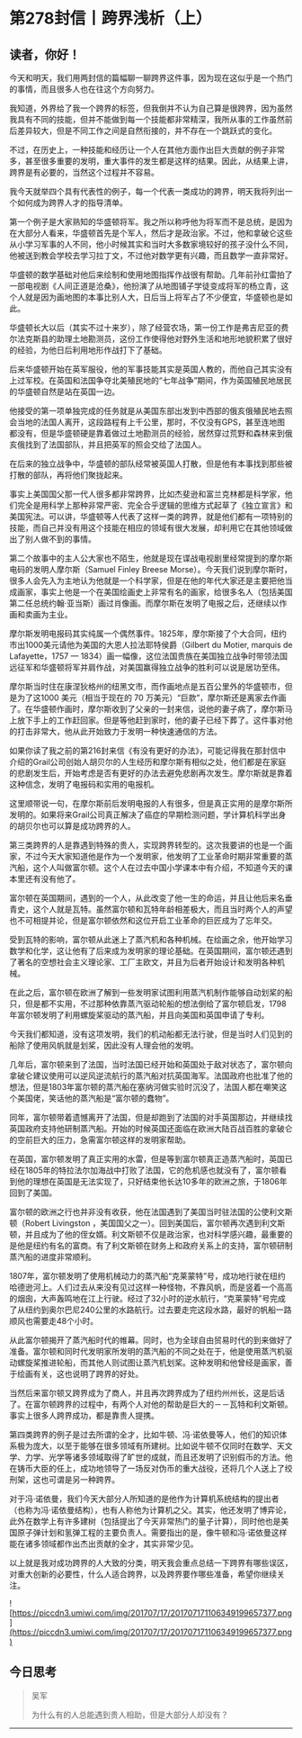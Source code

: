 # 第278封信丨跨界浅析（上）

## 读者，你好！

今天和明天，我们用两封信的篇幅聊一聊跨界这件事，因为现在这似乎是一个热门的事情，而且很多人也在往这个方向努力。

我知道，外界给了我一个跨界的标签，但我倒并不认为自己算是很跨界，因为虽然我具有不同的技能，但并不能做到每一个技能都非常精深，我所从事的工作虽然前后差异较大，但是不同工作之间是自然衔接的，并不存在一个跳跃式的变化。

不过，在历史上，一种技能和经历让一个人在其他方面作出巨大贡献的例子非常多，甚至很多重要的发明，重大事件的发生都是这样的结果。因此，从结果上讲，跨界是有必要的，当然这个过程并不容易。

我今天就举四个具有代表性的例子，每一个代表一类成功的跨界，明天我将列出一个如何成为跨界人才的指导清单。

第一个例子是大家熟知的华盛顿将军。我之所以称呼他为将军而不是总统，是因为在大部分人看来，华盛顿首先是个军人，然后才是政治家。不过，他和拿破仑这些从小学习军事的人不同，他小时候其实和当时大多数家境较好的孩子没什么不同，他被送到教会学校去学习拉丁文，不过他对数学更有兴趣，而且数学一直非常好。

华盛顿的数学基础对他后来绘制和使用地图指挥作战很有帮助。几年前孙红雷拍了一部电视剧《人间正道是沧桑》，他扮演了从地图铺子学徒变成将军的杨立青，这个人就是因为画地图的本事比别人大，日后当上将军占了不少便宜，华盛顿也是如此。

华盛顿长大以后（其实不过十来岁），除了经营农场，第一份工作是弗吉尼亚的费尔法克斯县的助理土地勘测员，这份工作使得他对野外生活和地形地貌积累了很好的经验，为他日后利用地形作战打下了基础。

后来华盛顿开始在英军服役，他的军事技能其实是英国人教的，而他自己其实没有上过军校。在英国和法国争夺北美殖民地的“七年战争”期间，作为英国殖民地居民的华盛顿自然是站在英国一边。

他接受的第一项单独完成的任务就是从美国东部出发到中西部的俄亥俄殖民地去照会当地的法国人离开，这段路程有上千公里，那时，不仅没有GPS，甚至连地图都没有，但是华盛顿硬是靠着做过土地勘测员的经验，居然穿过荒野和森林来到俄亥俄找到了法国部队，并且把英军的照会交给了法国人。

在后来的独立战争中，华盛顿的部队经常被英国人打散，但是他有本事找到那些被打散的部队，再将他们聚拢起来。

事实上美国国父那一代人很多都非常跨界，比如杰斐逊和富兰克林都是科学家，他们完全是用科学上那种非常严密、完全合乎逻辑的思维方式起草了《独立宣言》和美国宪法。可以讲，华盛顿等人代表了这样一类的跨界，就是他们都有一项特别的技能，而自己并没有用这个技能在相应的领域有很大发展，却利用它在其他领域做出了别人做不到的事情。

第二个故事中的主人公大家也不陌生，他就是现在谍战电视剧里经常提到的摩尔斯电码的发明人摩尔斯（Samuel Finley Breese Morse）。今天我们说到摩尔斯时，很多人会先入为主地认为他就是一个科学家，但是在他的年代大家还是主要把他当成画家，事实上他是一个在美国绘画史上非常有名的画家，给很多名人（包括美国第二任总统约翰·亚当斯）画过肖像画。而摩尔斯在发明了电报之后，还继续以作画和卖画为主业。

摩尔斯发明电报码其实纯属一个偶然事件。1825年，摩尔斯接了个大合同，纽约市出1000美元请他为美国的大恩人拉法耶特侯爵（Gilbert du Motier, marquis de Lafayette，1757 — 1834）画一幅像，这位法国贵族在美国独立战争时带领法国远征军和华盛顿将军并肩作战，对美国赢得独立战争的胜利可以说是居功至伟。

摩尔斯当时住在康涅狄格州的纽黑文市，而作画地点是五百公里外的华盛顿市，但是为了这1000 美元（相当于现在的 70 万美元）“巨款”，摩尔斯还是离家去作画了。在华盛顿作画时，摩尔斯收到了父亲的一封来信，说他的妻子病了，摩尔斯马上放下手上的工作赶回家。但是等他赶到家时，他的妻子已经下葬了。这件事对他的打击非常大，他从此开始致力于发明一种快速通信的方法。

如果你读了我之前的第216封来信《有没有更好的办法》，可能记得我在那封信中介绍的Grail公司创始人胡贝尔的人生经历和摩尔斯有相似之处，他们都是在家庭的悲剧发生后，开始考虑是否有更好的办法去避免悲剧再次发生。摩尔斯就是靠着这种信念，发明了电报码和实用的电报机。

这里顺带说一句，在摩尔斯前后发明电报的人有很多，但是真正实用的是摩尔斯所发明的。如果将来Grail公司真正解决了癌症的早期检测问题，学计算机科学出身的胡贝尔也可以算是成功跨界的人。

第三类跨界的人是靠遇到特殊的贵人，实现跨界转型的。这次我要讲的也是一个画家，不过今天大家知道他是作为一个发明家，他发明了工业革命时期非常重要的蒸汽船，这个人叫做富尔顿。这个人在过去中国小学课本中有介绍，不知道今天的课本里还有没有他了。

富尔顿在英国期间，遇到的一个人，从此改变了他一生的命运，并且让他后来名垂青史，这个人就是瓦特。虽然富尔顿和瓦特年龄相差极大，而且当时两个人的声望也不可相提并论，但是富尔顿依然和这位开启工业革命的巨匠成为了忘年交。

受到瓦特的影响，富尔顿从此迷上了蒸汽机和各种机械。在绘画之余，他开始学习数学和化学，这让他有了后来成为发明家的理论基础。在英国期间，富尔顿还遇到了著名的空想社会主义理论家、工厂主欧文，并且为后者开始设计和发明各种机械。

在此之后，富尔顿在欧洲了解到一些发明家试图利用蒸汽机制作能够自动划桨的船只，但是都不实用，不过那种依靠蒸汽驱动轮船的想法倒给了富尔顿启发，1798年富尔顿发明了利用螺旋桨驱动的蒸汽船，并且向美国和英国申请了专利。

今天我们都知道，没有这项发明，我们的机动船都无法行驶，但是当时人们见到的船除了使用风帆就是划桨，因此没有人理会他的发明。

几年后，富尔顿来到了法国，当时法国已经开始和英国处于敌对状态了，富尔顿向拿破仑建议使用可以逆风逆流航行的蒸汽船对抗英国海军。法国政府也批准了他的想法，但是1803年富尔顿的蒸汽船在塞纳河做实验时沉没了，法国人都在嘲笑这个美国佬，笑话他的蒸汽船是“富尔顿的蠢物”。

同年，富尔顿带着遗憾离开了法国，但是却跑到了法国的对手英国那边，并继续找英国政府支持他研制蒸汽船。开始的时候英国还面临在欧洲大陆百战百胜的拿破仑的空前巨大的压力，急需富尔顿这样的发明家帮助。

在英国，富尔顿发明了真正实用的水雷，但是等到富尔顿真正造蒸汽船时，英国已经在1805年的特拉法尔加海战中打败了法国，它的危机感也就没有了，富尔顿看到他的理想在英国是无法实现了，只好结束他长达10多年的欧洲之旅，于1806年回到了美国。

富尔顿的欧洲之行也并非没有收获，他在法国遇到了美国当时驻法国的公使利文斯顿（Robert Livingston ，美国国父之一）。回到美国后，富尔顿再次遇到利文斯顿，并且成为了他的侄女婿。利文斯顿不仅是政治家，也对科学感兴趣，最重要的是他是纽约有名的富商。有了利文斯顿在财务上和政府关系上的支持，富尔顿研制蒸汽船的进度非常顺利。

1807年，富尔顿发明了使用机械动力的蒸汽船“克莱蒙特”号，成功地行驶在纽约哈德逊河上。人们过去从来没有见过这样一种怪物，不靠风帆，而是竖着一个高高的烟囱，大声轰鸣地在江上行驶。经过了32小时的逆水航行，“克莱蒙特”号完成了从纽约到奥尔巴尼240公里的水路航行。过去要走完这段水路，最好的帆船一路顺风也需要走48个小时。

从此富尔顿揭开了蒸汽船时代的帷幕。同时，也为全球自由贸易时代的到来做好了准备。富尔顿和同时代发明家所发明的蒸汽船的不同之处在于，他是使用蒸汽机驱动螺旋桨推进轮船，而其他人则试图让蒸汽机划桨。这种发明和他曾经是画家，善于绘画有关，这也说明了跨界的好处。

当然后来富尔顿又跨界成为了商人，并且再次跨界成为了纽约州州长，这是后话了。在富尔顿跨界的过程中，有两个人对他的帮助是巨大的－－瓦特和利文斯顿。事实上很多人跨界成功，都是靠贵人提携。

第四类跨界的例子是过去所谓的全才，比如牛顿、冯·诺依曼等人，他们的知识体系极为庞大，以至于能够在很多领域有所建树。比如说牛顿不仅同时在数学、天文学、力学、光学等诸多领域取得了旷世的成就，而且还发明了识别假币的方法。他在铸币大臣的任上，成功地领导了一场反对伪币的重大战役，还将几个人送上了绞刑架，这也可谓是另一种跨界。

对于冯·诺依曼，我们今天大部分人所知道的是他作为计算机系统结构的提出者（也称为冯·诺依曼结构），也有人称他为计算机之父。其实，他还发明了博弈论，此外在数学上有许多建树（包括提出了今天非常热门的量子计算），同时他也是美国原子弹计划和氢弹工程的主要负责人。需要指出的是，像牛顿和冯·诺依曼这样能在诸多领域都作出杰出贡献的全才，其实非常少见。

以上就是我对成功跨界的人大致的分类，明天我会重点总结一下跨界有哪些误区，对重大创新的必要性，什么人适合跨界，以及跨界要作哪些准备，希望你继续关注。

![https://piccdn3.umiwi.com/img/201707/17/201707171106349199657377.png](https://piccdn3.umiwi.com/img/201707/17/201707171106349199657377.png)

## 今日思考

> 吴军
> 
> 为什么有的人总能遇到贵人相助，但是大部分人却没有？

---
